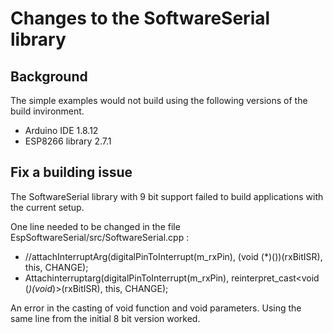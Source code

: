 # Changes to the SoftwareSerial library

## Background 

The simple examples would not build using the following versions of
the build invironment.

- Arduino IDE 1.8.12 
- ESP8266 library 2.7.1


## Fix a building issue 

The SoftwareSerial library with 9 bit support failed to build applications
with the current setup.

One line needed to be changed  in the file EspSoftwareSerial/src/SoftwareSerial.cpp :
* //attachInterruptArg(digitalPinToInterrupt(m_rxPin), (void (*)())(rxBitISR), this, CHANGE);
* Attachinterruptarg(digitalPinToInterrupt(m_rxPin), reinterpret_cast<void (*)(void*)>(rxBitISR), this, CHANGE);

An error in the casting of void function and void parameters. Using the 
same line from the initial 8 bit version worked. 
